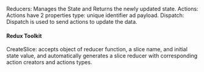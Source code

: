 Reducers: Manages the State and Returns the newly updated state.
Actions: Actions have 2 properties type: unique identifier ad payload.
Dispatch: Dispatch is used to send actions to update the data.

#### Redux Toolkit
CreateSlice: accepts object of reducer function, a slice name, and initial state value, and automatically generates a slice reducer with corresponding action creators and actions types.

